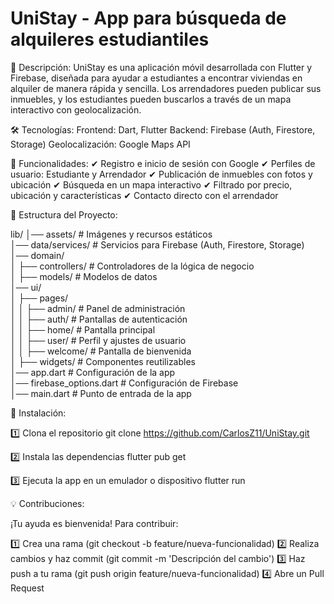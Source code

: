 
# UniStay - App para búsqueda de alquileres estudiantiles

📌 Descripción:
UniStay es una aplicación móvil desarrollada con Flutter y Firebase, diseñada para ayudar a estudiantes a encontrar viviendas en alquiler de manera rápida y sencilla. Los arrendadores pueden publicar sus inmuebles, y los estudiantes pueden buscarlos a través de un mapa interactivo con geolocalización.

🛠 Tecnologías:
Frontend: Dart, Flutter
Backend: Firebase (Auth, Firestore, Storage)
Geolocalización: Google Maps API

🎯 Funcionalidades:
✔ Registro e inicio de sesión con Google
✔ Perfiles de usuario: Estudiante y Arrendador
✔ Publicación de inmuebles con fotos y ubicación
✔ Búsqueda en un mapa interactivo
✔ Filtrado por precio, ubicación y características
✔ Contacto directo con el arrendador

📂 Estructura del Proyecto:

lib/
│── assets/                # Imágenes y recursos estáticos  
│── data/services/         # Servicios para Firebase (Auth, Firestore, Storage)  
│── domain/  
│   ├── controllers/       # Controladores de la lógica de negocio  
│   ├── models/            # Modelos de datos  
│── ui/  
│   ├── pages/  
│   │   ├── admin/         # Panel de administración  
│   │   ├── auth/          # Pantallas de autenticación  
│   │   ├── home/          # Pantalla principal  
│   │   ├── user/          # Perfil y ajustes de usuario  
│   │   ├── welcome/       # Pantalla de bienvenida  
│   ├── widgets/           # Componentes reutilizables  
│── app.dart               # Configuración de la app  
│── firebase_options.dart  # Configuración de Firebase  
│── main.dart              # Punto de entrada de la app  


🚀 Instalación:

1️⃣ Clona el repositorio
git clone https://github.com/CarlosZ11/UniStay.git

2️⃣ Instala las dependencias
flutter pub get

3️⃣ Ejecuta la app en un emulador o dispositivo
flutter run

💡 Contribuciones:

¡Tu ayuda es bienvenida! Para contribuir:

1️⃣ Crea una rama (git checkout -b feature/nueva-funcionalidad)
2️⃣ Realiza cambios y haz commit (git commit -m 'Descripción del cambio')
3️⃣ Haz push a tu rama (git push origin feature/nueva-funcionalidad)
4️⃣ Abre un Pull Request

